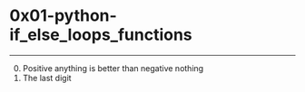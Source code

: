 # 0x01-python-if_else_loops_functions

----------------------------------------------------

0. Positive anything is better than negative nothing
1. The last digit
